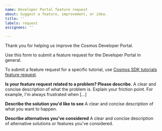 ```yaml
---
name: Developer Portal feature request
about: Suggest a feature, improvement, or idea.
title: ''
labels: request
assignees: ''

---
```


Thank you for helping us improve the Cosmos Developer Portal. 

Use this form to submit a feature request for the Developer Portal in general. 

To submit a feature request for a specific tutorial, use [Cosmos SDK tutorials feature request](tutorials-feature-request.md).

**Is your feature request related to a problem? Please describe.**
A clear and concise description of what the problem is. Explain your friction point. For example, I'm always frustrated when [...]

**Describe the solution you'd like to see**
A clear and concise description of what you want to happen.

**Describe alternatives you've considered**
A clear and concise description of alternative solutions or features you've considered.
